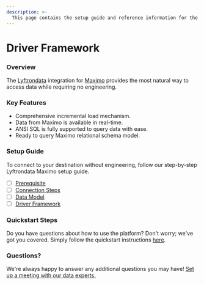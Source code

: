```yaml
---
description: >-
  This page contains the setup guide and reference information for the Maximo source connector.
---
```


# Driver Framework

### Overview

The [Lyftrondata](https://www.lyftrondata.com/) integration for [Maximo](None) provides the most natural way to access data while requiring no engineering.

### Key Features

* Comprehensive incremental load mechanism.
* Data from Maximo is available in real-time.&#x20;
* ANSI SQL is fully supported to query data with ease.
* Ready to query Maximo relational schema model.

### Setup Guide

To connect to your destination without engineering, follow our step-by-step Lyftrondata Maximo setup guide.

* [ ] [Prerequisite](../prerequisite.md)
* [ ] [Connection Steps](../connection-steps.md)
* [ ] [Data Model](../data-model/erd.md)
* [ ] [Driver Framework](../driver-framework/)

### Quickstart Steps

Do you have questions about how to use the platform? Don't worry; we've got you covered. Simply follow the quickstart instructions [here](../driver-framework/README.md).

### Questions? <a href="#questions" id="questions"></a>

We're always happy to answer any additional questions you may have! [Set up a meeting with our data experts.](https://www.lyftrondata.com/book-a-meeting/)


